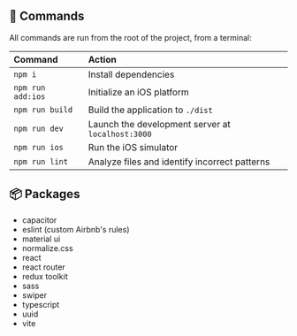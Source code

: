 ## 🧞 Commands
All commands are run from the root of the project, from a terminal:

| Command                   | Action                                             |
| :------------------------ | :------------------------------------------------- |
| `npm i`                   | Install dependencies                               |
| `npm run add:ios`         | Initialize an iOS platform                         |
| `npm run build`           | Build the application to `./dist`                  |
| `npm run dev`             | Launch the development server at `localhost:3000`  |
| `npm run ios`             | Run the iOS simulator                              |
| `npm run lint`            | Analyze files and identify incorrect patterns      |

## 📦 Packages
- capacitor
- eslint (custom Airbnb's rules)
- material ui
- normalize.css
- react
- react router
- redux toolkit
- sass
- swiper
- typescript
- uuid
- vite